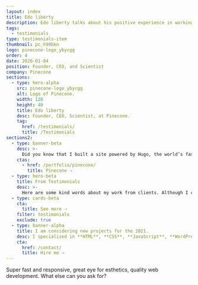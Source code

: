 ```yaml
---
layout: index
title: Edo liberty
description: Edo liberty talks about his positive experience in working with Silvestar Bistrović.
tags:
  - testimonials
type: testimonials-item
thumbnail: pc_h99bkn
logo: pinecone-logo_ybycgg
order: 4
date: 2020-01-04
position: Founder, CEO, and Scientist
company: Pinecone
sections:
  - type: hero-alpha
    src: pinecone-logo_ybycgg
    alt: Logo of Pinecone.
    width: 128
    height: 40
    title: Edo liberty
    desc: Founder, CEO, Scientist, at Pinecone.
    tag:
      href: /testimonials/
      title: /Testimonials
sections2:
  - type: banner-beta
    desc: >-
      Did you know that I built a site powered by Hugo, the world’s fastest framework for building websites, for Edo?
    ctas:
      - href: /portfolio/pinecone/
        title: Pinecone ⇢
  - type: hero-beta
    title: From Testimonials
    desc: >-
      Here are some kind words about my work from clients. Although I collaborated with clients from more than 10 countries, most of them come from **The United States**.
  - type: cards-beta
    cta:
      title: See more ⇢
    filter: testimonials
    exclude: true
  - type: banner-alpha
    title: I am considering new projects for the 2021.
    desc: I specialized in **HTML**, **CSS**, **JavaScript**, **WordPress**, **Shopify**, and **JAMstack** technologies.
    cta:
      href: /contact/
      title: Hire me ⇢
---
```


Super fast and responsive, great eye for esthetics, quality web development. What else can you ask for?
